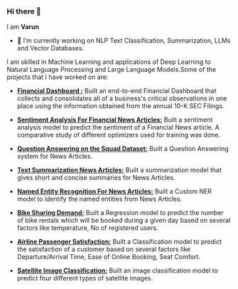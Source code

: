 ### Hi there 👋

I am **Varun**

- 🔭 I’m currently working on NLP Text Classification, Summarization, LLMs and Vector Databases.


I am skilled in Machine Learning and applications of Deep Learning to Natural Language Processing and Large Language Models.Some of the projects that I have worked on are:


 - **[Financial Dashboard :](https://github.com/vrunm/Financial_Dashboard)**
 Built an end-to-end Financial Dashboard that collects and consolidates all of a business's critical observations in one place using the information obtained from the annual 10-K SEC Filings.

- **[Sentiment Analysis For Financial News Articles:](https://github.com/vrunm/Text-Classification-Financial-Phrase-Bank)**
Built a sentiment analysis model to predict the sentiment of a Financial News article. A comparative study of different optimizers used for training was done.

- **[Question Answering on the Squad Dataset:](https://github.com/vrunm/Question-Answering-Squad)**
Built a Question Answering system for News Articles.

- **[Text Summarization News Articles:](https://github.com/vrunm/Text-Summarization-News-Articles)**
Built a summarization model that gives short and concise summaries for News Articles.

- **[Named Entity Recognition For News Articles:](https://github.com/vrunm/News-Articles-NER)**
Built a Custom NER model to identify the named entities from News Articles. 

- **[Bike Sharing Demand:](https://github.com/vrunm/Bike_Sharing_Demand)**
Built a Regression model to predict the number of bike rentals which will be booked during a given day based
on several factors like temperature, No of registered users.

- **[Airline Passenger Satisfaction:](https://github.com/vrunm/Airline_Passenger_Satisfaction)**
Built a Classification model to predict the satisfaction of a customer based on several factors like Departure/Arrival Time, Ease of Online Booking, Seat Comfort.

- **[Satellite Image Classification:](https://github.com/vrunm/Satellite-Image-Classification)**
Built an image classification model to predict four different types of satellite images.






















<!--

**vrunm/vrunm** is a ✨ _special_ ✨ repository because its `README.md` (this file) appears on your GitHub profile.

Here are some ideas to get you started:

-->

